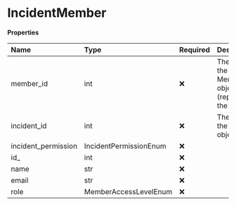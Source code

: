 # IncidentMember

**Properties**

| Name                | Type                   | Required | Description                                         |
| :------------------ | :--------------------- | :------- | :-------------------------------------------------- |
| member_id           | int                    | ❌       | The id of the Member object (replaces the id field) |
| incident_id         | int                    | ❌       | The id of the Incident object                       |
| incident_permission | IncidentPermissionEnum | ❌       |                                                     |
| id\_                | int                    | ❌       |                                                     |
| name                | str                    | ❌       |                                                     |
| email               | str                    | ❌       |                                                     |
| role                | MemberAccessLevelEnum  | ❌       |                                                     |

<!-- This file was generated by liblab | https://liblab.com/ -->

